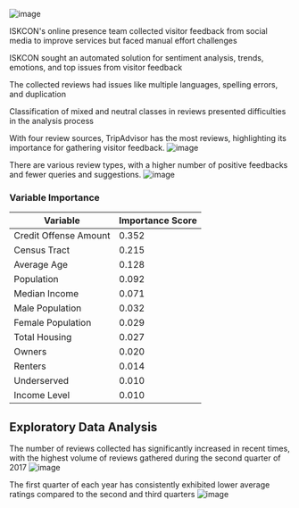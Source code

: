 
![image](https://github.com/Vishweshpurohit/Enhancing-Visitor-experience-at-ISKCON-using-text-analytics/assets/111001693/4ff495b3-a2fb-4f91-95b4-bd7c9dd5baa8)


ISKCON's online presence team collected visitor feedback from social media to improve services but faced manual effort challenges

ISKCON sought an automated solution for sentiment analysis, trends, emotions, and top issues from visitor feedback

The collected reviews had issues like multiple languages, spelling errors, and duplication

Classification of mixed and neutral classes in reviews presented difficulties in the analysis process



With four review sources, TripAdvisor has the most reviews, highlighting its importance for gathering visitor feedback.
![image](https://github.com/Vishweshpurohit/Enhancing-Visitor-experience-at-ISKCON-using-text-analytics/assets/111001693/8da74140-b999-4a40-978f-27c9b4854fc6)

There are various review types, with a higher number of positive feedbacks and fewer queries and suggestions.
![image](https://github.com/Vishweshpurohit/Enhancing-Visitor-experience-at-ISKCON-using-text-analytics/assets/111001693/de47171f-580a-448c-992b-ac427aaeb11d)

### Variable Importance

| Variable                  | Importance Score |
|---------------------------|-------------------|
| Credit Offense Amount     | 0.352             |
| Census Tract              | 0.215             |
| Average Age               | 0.128             |
| Population                | 0.092             |
| Median Income             | 0.071             |
| Male Population           | 0.032             |
| Female Population         | 0.029             |
| Total Housing             | 0.027             |
| Owners                    | 0.020             |
| Renters                   | 0.014             |
| Underserved               | 0.010             |
| Income Level              | 0.010             |


## Exploratory Data Analysis


The number of reviews collected has significantly increased in recent times, with the highest volume of reviews gathered during the second quarter of 2017
![image](https://github.com/Vishweshpurohit/Enhancing-Visitor-experience-at-ISKCON-using-text-analytics/assets/111001693/13258bae-9558-4139-9cb4-fa1c9fb035bf)

The first quarter of each year has consistently exhibited lower average ratings compared to the second and third quarters
![image](https://github.com/Vishweshpurohit/Enhancing-Visitor-experience-at-ISKCON-using-text-analytics/assets/111001693/884d2668-ec21-45ac-b902-6a113f6298d7)



